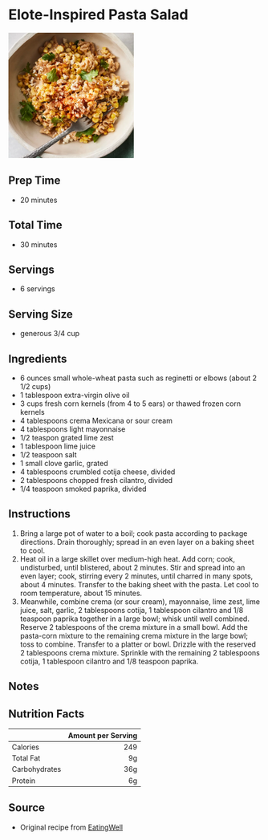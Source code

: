 # Elote-Inspired Pasta Salad

<img src="../../resources/images/Lunch/elote-inspired-pasta-salad.png" alt="Photo of Elote-Inspired Pasta Salad" width="250"/>

## Prep Time
- 20 minutes

## Total Time
- 30 minutes

## Servings
- 6 servings

## Serving Size
- generous 3/4 cup

## Ingredients
- 6 ounces small whole-wheat pasta such as reginetti or elbows (about 2 1/2 cups)
- 1 tablespoon extra-virgin olive oil
- 3 cups fresh corn kernels (from 4 to 5 ears) or thawed frozen corn kernels
- 4 tablespoons crema Mexicana or sour cream
- 4 tablespoons light mayonnaise
- 1/2 teaspon grated lime zest
- 1 tablespoon lime juice
- 1/2 teaspoon salt
- 1 small clove garlic, grated
- 4 tablespoons crumbled cotija cheese, divided
- 2 tablespoons chopped fresh cilantro, divided
- 1/4 teaspoon smoked paprika, divided

## Instructions
1. Bring a large pot of water to a boil; cook pasta according to package directions. Drain thoroughly; spread in an even layer on a baking sheet to cool.
2. Heat oil in a large skillet over medium-high heat. Add corn; cook, undisturbed, until blistered, about 2 minutes. Stir and spread into an even layer; cook, stirring every 2 minutes, until charred in many spots, about 4 minutes. Transfer to the baking sheet with the pasta. Let cool to room temperature, about 15 minutes.
3. Meanwhile, combine crema (or sour cream), mayonnaise, lime zest, lime juice, salt, garlic, 2 tablespoons cotija, 1 tablespoon cilantro and 1/8 teaspoon paprika together in a large bowl; whisk until well combined. Reserve 2 tablespoons of the crema mixture in a small bowl. Add the pasta-corn mixture to the remaining crema mixture in the large bowl; toss to combine. Transfer to a platter or bowl. Drizzle with the reserved 2 tablespoons crema mixture. Sprinkle with the remaining 2 tablespoons cotija, 1 tablespoon cilantro and 1/8 teaspoon paprika.

## Notes


## Nutrition Facts
|| Amount per Serving |
|-----------------|------:|
| Calories        | 249   |
| Total Fat       | 9g    |
| Carbohydrates   | 36g   |
| Protein         | 6g    |

## Source
- Original recipe from [EatingWell](https://www.eatingwell.com/recipe/8052969/elote-inspired-pasta-salad/)